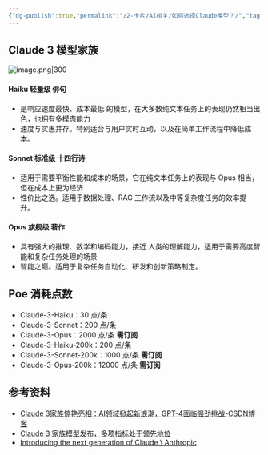 ```yaml
---
{"dg-publish":true,"permalink":"/2-卡片/AI相关/如何选择Claude模型？/","tags":["Claude"],"noteIcon":1,"created":"2024-04-14","updated":"2024-04-14"}
---
```


## Claude 3 模型家族

![image.png|300](http://img.xlg.life/images/202404140855736.png)

#### Haiku 轻量级 俳句
- 是响应速度最快、成本最低 的模型，在大多数纯文本任务上的表现仍然相当出色，也拥有多模态能力
- 速度与实惠并存。特别适合与用户实时互动，以及在简单工作流程中降低成本。

#### Sonnet 标准级 十四行诗
- 适用于需要平衡性能和成本的场景，它在纯文本任务上的表现与 Opus 相当，但在成本上更为经济
- 性价比之选。适用于数据处理、RAG 工作流以及中等复杂度任务的效率提升。

#### Opus 旗舰级 著作
- 具有强大的推理、数学和编码能力，接近 人类的理解能力，适用于需要高度智能和复杂任务处理的场景
- 智能之巅。适用于复杂任务自动化、研发和创新策略制定。

## Poe 消耗点数
- Claude-3-Haiku：30 点/条
- Claude-3-Sonnet：200 点/条
- Claude-3-Opus：2000 点/条 **需订阅**
- Claude-3-Haiku-200k：200 点/条
- Claude-3-Sonnet-200k：1000 点/条 **需订阅**
- Claude-3-Opus-200k：12000 点/条 **需订阅**

## 参考资料
- [Claude 3家族惊艳亮相：AI领域掀起新浪潮，GPT-4面临强劲挑战-CSDN博客](https://blog.csdn.net/Aileenvov/article/details/136493773)
- [Claude 3 家族模型发布，多项指标处于领先地位](https://pdf.dfcfw.com/pdf/H3_AP202403061625659296_1.pdf)
- [Introducing the next generation of Claude \\ Anthropic](https://www.anthropic.com/news/claude-3-family)